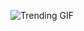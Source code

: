 
<!-- GIF_SECTION -->
![Trending GIF](https://media1.giphy.com/media/v1.Y2lkPThiYjIxNzcycmI4enAwY3UxOXRhenhnNGMxZGt4cHo3M2JvazRqMWtja3o3MzIyMSZlcD12MV9naWZzX3NlYXJjaCZjdD1n/llarwdtFqG63IlqUR1/giphy.gif)
<!-- END_GIF_SECTION -->
